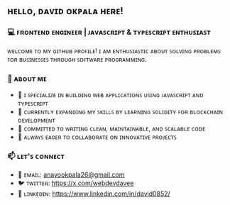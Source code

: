 ## ʜᴇʟʟᴏ, ᴅᴀᴠɪᴅ ᴏᴋᴘᴀʟᴀ ʜᴇʀᴇ!

### 💻 ꜰʀᴏɴᴛᴇɴᴅ ᴇɴɢɪɴᴇᴇʀ | ᴊᴀᴠᴀꜱᴄʀɪᴘᴛ & ᴛʏᴘᴇꜱᴄʀɪᴘᴛ ᴇɴᴛʜᴜꜱɪᴀꜱᴛ

ᴡᴇʟᴄᴏᴍᴇ ᴛᴏ ᴍʏ ɢɪᴛʜᴜʙ ᴘʀᴏꜰɪʟᴇ! ɪ ᴀᴍ ᴇɴᴛʜᴜꜱɪᴀꜱᴛɪᴄ ᴀʙᴏᴜᴛ ꜱᴏʟᴠɪɴɢ ᴘʀᴏʙʟᴇᴍꜱ ꜰᴏʀ ʙᴜꜱɪɴᴇꜱꜱᴇꜱ ᴛʜʀᴏᴜɢʜ ꜱᴏꜰᴛᴡᴀʀᴇ ᴘʀᴏɢʀᴀᴍᴍɪɴɢ.

### 🚀 ᴀʙᴏᴜᴛ ᴍᴇ

- 🔭 ɪ ꜱᴘᴇᴄɪᴀʟɪᴢᴇ ɪɴ ʙᴜɪʟᴅɪɴɢ ᴡᴇʙ ᴀᴘᴘʟɪᴄᴀᴛɪᴏɴꜱ ᴜꜱɪɴɢ ᴊᴀᴠᴀꜱᴄʀɪᴘᴛ ᴀɴᴅ ᴛʏᴘᴇꜱᴄʀɪᴘᴛ
- 🌱 ᴄᴜʀʀᴇɴᴛʟʏ ᴇxᴘᴀɴᴅɪɴɢ ᴍʏ ꜱᴋɪʟʟꜱ ʙʏ ʟᴇᴀʀɴɪɴɢ ꜱᴏʟɪᴅɪᴛʏ ꜰᴏʀ ʙʟᴏᴄᴋᴄʜᴀɪɴ ᴅᴇᴠᴇʟᴏᴘᴍᴇɴᴛ
- 🎯 ᴄᴏᴍᴍɪᴛᴛᴇᴅ ᴛᴏ ᴡʀɪᴛɪɴɢ ᴄʟᴇᴀɴ, ᴍᴀɪɴᴛᴀɪɴᴀʙʟᴇ, ᴀɴᴅ ꜱᴄᴀʟᴀʙʟᴇ ᴄᴏᴅᴇ
- 🤝 ᴀʟᴡᴀʏꜱ ᴇᴀɢᴇʀ ᴛᴏ ᴄᴏʟʟᴀʙᴏʀᴀᴛᴇ ᴏɴ ɪɴɴᴏᴠᴀᴛɪᴠᴇ ᴘʀᴏᴊᴇᴄᴛꜱ

### 📫 ʟᴇᴛ'ꜱ ᴄᴏɴɴᴇᴄᴛ

- 📧 ᴇᴍᴀɪʟ: anayookpala26@gmail.com
- 🐦 ᴛᴡɪᴛᴛᴇʀ: https://x.com/webdevdavee
- 💼 ʟɪɴᴋᴇᴅɪɴ: https://www.linkedin.com/in/david0852/
